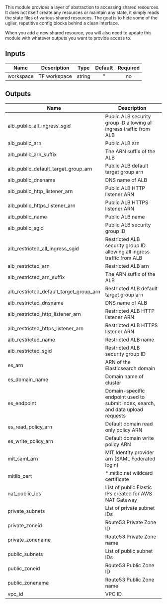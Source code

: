 This module provides a layer of abstraction to accessing shared resources. It does not itself create any resources or maintain any state, it simply reads the state files of various shared resources. The goal is to hide some of the uglier, repetitive config blocks behind a clean interface.

When you add a new shared resource, you will also need to update this module with whatever outputs you want to provide access to.

## Inputs

| Name      | Description  |  Type  | Default | Required |
| --------- | ------------ | :----: | :-----: | :------: |
| workspace | TF workspace | string |    "    |    no    |


## Outputs

| Name | Description |
|------|-------------|
| alb\_public\_all\_ingress\_sgid | Public ALB security group ID allowing all ingress traffic from ALB |
| alb\_public\_arn | Public ALB arn |
| alb\_public\_arn\_suffix | The ARN suffix of the ALB |
| alb\_public\_default\_target\_group\_arn | Public ALB default target group arn |
| alb\_public\_dnsname | DNS name of ALB |
| alb\_public\_http\_listener\_arn | Public ALB HTTP listener ARN |
| alb\_public\_https\_listener\_arn | Public ALB HTTPS listener ARN |
| alb\_public\_name | Public ALB name |
| alb\_public\_sgid | Public ALB security group ID |
| alb\_restricted\_all\_ingress\_sgid | Restricted ALB security group ID allowing all ingress traffic from ALB |
| alb\_restricted\_arn | Restricted ALB arn |
| alb\_restricted\_arn\_suffix | The ARN suffix of the ALB |
| alb\_restricted\_default\_target\_group\_arn | Restricted ALB default target group arn |
| alb\_restricted\_dnsname | DNS name of ALB |
| alb\_restricted\_http\_listener\_arn | Restricted ALB HTTP listener ARN |
| alb\_restricted\_https\_listener\_arn | Restricted ALB HTTPS listener ARN |
| alb\_restricted\_name | Restricted ALB name |
| alb\_restricted\_sgid | Restricted ALB security group ID |
| es\_arn | ARN of the Elasticsearch domain |
| es\_domain\_name | Domain name of cluster |
| es\_endpoint | Domain-specific endpoint used to submit index, search, and data upload requests |
| es\_read\_policy\_arn | Default domain read only policy ARN |
| es\_write\_policy\_arn | Default domain write policy ARN |
| mit\_saml\_arn | MIT Identity provider arn (SAML Federated login) |
| mitlib\_cert | *.mitlib.net wildcard certificate |
| nat\_public\_ips | List of public Elastic IPs created for AWS NAT Gateway |
| private\_subnets | List of private subnet IDs |
| private\_zoneid | Route53 Private Zone ID |
| private\_zonename | Route53 Private Zone name |
| public\_subnets | List of public subnet IDs |
| public\_zoneid | Route53 Public Zone ID |
| public\_zonename | Route53 Public Zone name |
| vpc\_id | VPC ID |
